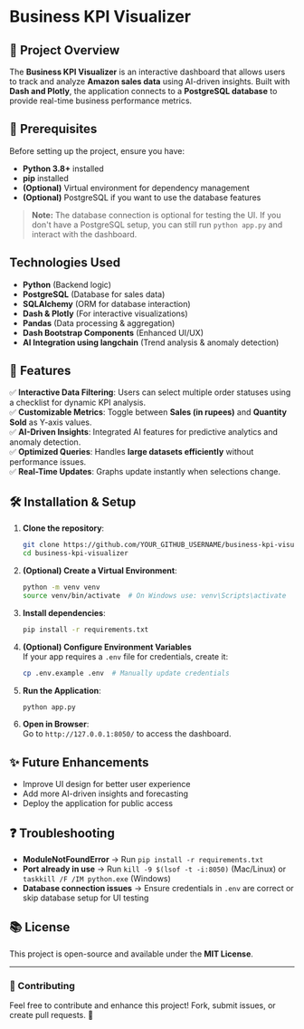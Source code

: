 # Business KPI Visualizer

## 📌 Project Overview
The **Business KPI Visualizer** is an interactive dashboard that allows users to track and analyze **Amazon sales data** using AI-driven insights. Built with **Dash and Plotly**, the application connects to a **PostgreSQL database** to provide real-time business performance metrics.

## 🤝 Prerequisites
Before setting up the project, ensure you have:
- **Python 3.8+** installed
- **pip** installed
- **(Optional)** Virtual environment for dependency management
- **(Optional)** PostgreSQL if you want to use the database features

> **Note:** The database connection is optional for testing the UI. If you don't have a PostgreSQL setup, you can still run `python app.py` and interact with the dashboard.

##  Technologies Used
- **Python** (Backend logic)
- **PostgreSQL** (Database for sales data)
- **SQLAlchemy** (ORM for database interaction)
- **Dash & Plotly** (For interactive visualizations)
- **Pandas** (Data processing & aggregation)
- **Dash Bootstrap Components** (Enhanced UI/UX)
- **AI Integration using langchain** (Trend analysis & anomaly detection)

## 🚀 Features
✅ **Interactive Data Filtering**: Users can select multiple order statuses using a checklist for dynamic KPI analysis.  
✅ **Customizable Metrics**: Toggle between **Sales (in rupees)** and **Quantity Sold** as Y-axis values.  
✅ **AI-Driven Insights**: Integrated AI features for predictive analytics and anomaly detection.  
✅ **Optimized Queries**: Handles **large datasets efficiently** without performance issues.  
✅ **Real-Time Updates**: Graphs update instantly when selections change.

## 🛠️ Installation & Setup
1. **Clone the repository**:
   ```sh
   git clone https://github.com/YOUR_GITHUB_USERNAME/business-kpi-visualizer.git
   cd business-kpi-visualizer
   ```

2. **(Optional) Create a Virtual Environment**:
   ```sh
   python -m venv venv
   source venv/bin/activate  # On Windows use: venv\Scripts\activate
   ```

3. **Install dependencies**:
   ```sh
   pip install -r requirements.txt
   ```

4. **(Optional) Configure Environment Variables**  
   If your app requires a `.env` file for credentials, create it:
   ```sh
   cp .env.example .env  # Manually update credentials
   ```

5. **Run the Application**:
   ```sh
   python app.py
   ```

6. **Open in Browser**:  
   Go to `http://127.0.0.1:8050/` to access the dashboard.

## ✨ Future Enhancements
- Improve UI design for better user experience
- Add more AI-driven insights and forecasting
- Deploy the application for public access

## ❓ Troubleshooting
- **ModuleNotFoundError** → Run `pip install -r requirements.txt`
- **Port already in use** → Run `kill -9 $(lsof -t -i:8050)` (Mac/Linux) or `taskkill /F /IM python.exe` (Windows)
- **Database connection issues** → Ensure credentials in `.env` are correct or skip database setup for UI testing

## 📚 License
This project is open-source and available under the **MIT License**.

---
### 💪 Contributing
Feel free to contribute and enhance this project! Fork, submit issues, or create pull requests. 🚀